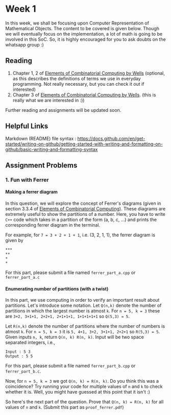 # Week 1

In this week, we shall be focusing upon Computer Representation of Mathematical Objects. The content to be covered is given below. Though we will eventually focus on the implementation, a lot of math is going to be involved in this SoC. So, it is highly encouraged for you to ask doubts on the whatsapp group :) 

## Reading 

1. Chapter 1, 2 of [Elements of Combinatorial Computing by Wells](../Elements_of_Combinatorial_Computing.pdf) (optional, as this describes the definitions of terms we use in everyday programming. Not really necessary, but you can check it out if interested)
2. Chapter 3 of [Elements of Combinatorial Computing by Wells](../Elements_of_Combinatorial_Computing.pdf). (this is really what we are interested in :))

Further reading and assignments will be updated soon.

## Helpful Links

Markdown (README) file syntax : https://docs.github.com/en/get-started/writing-on-github/getting-started-with-writing-and-formatting-on-github/basic-writing-and-formatting-syntax

## Assignment Problems

### 1. Fun with Ferrer

#### Making a ferrer diagram

In this question, we will explore the concept of Ferrer's diagrams (given in section 3.3.4 of [Elements of Combinatorial Computing](../Elements_of_Combinatorial_Computing.pdf)). These diagrams are extremely useful to show the partitions of a number. Here, you have to write `C++` code which takes in a partition of the form (a, b, c, ...) and prints the corresponding ferrer diagram in the terminal. 

For example, for `7 = 3 + 2 + 1 + 1`, i.e. (3, 2, 1, 1), the ferrer diagram is given by 
```
***
**
*
*
```

For this part, please submit a file named `ferrer_part_a.cpp` or `ferrer_part_a.c`

#### Enumerating number of partitions (with a twist)

In this part, we use computing in order to verify an important result about partitions. Let's introduce some notation.
Let `Q(n,k)` denote the number of partitions in which the largest number is atmost `k`. For `n = 5, k = 3` these are `3+2, 3+1+1, 2+2+1, 2+1+1+1, 1+1+1+1+1` so `Q(5,3) = 5`. 

Let `R(n,k)` denote the number of partitions where the number of numbers is atmost `k`.
For `n = 5, k = 3` it is `5, 4+1, 3+2, 3+1+1, 2+2+1` so `R(5,3) = 5`.
Given inputs `n, k`, return `Q(n, k) R(n, k)`. Input will be two space separated integers, i.e., 

```
Input : 5 3
Output : 5 5
```

For this part, please submit a file named `ferrer_part_b.cpp` or `ferrer_part_b.c`.

Now, for `n = 5, k = 3` we got `Q(n, k) = R(n, k)`. Do you think this was a coincidence? Try running your code for multiple values of `n` and `k` to check whether it is. Well, you might have guessed at this point that it isn't :) 

So here's the next part of the question. Prove that `Q(n, k) = R(n, k)` for all values of `n` and `k`. (Submit this part as `proof_ferrer.pdf`) 


